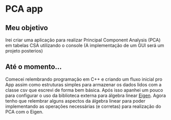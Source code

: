 # PCA app

## Meu objetivo

Irei criar uma aplicação para realizar Principal Component Analysis (PCA) em tabelas CSA utilizando o console (A implementação de um GUI será um projeto posterios)

## Até o momento...

Comecei relembrando programação em C++ e criando um fluxo inicial pro App assim como estruturas simples para armazenar os dados lidos com a classe csv que escrevi de forma bem básica. 
Após isso apanhei um pouco para configurar o uso da biblioteca externa para álgebra linear [Eigen](https://eigen.tuxfamily.org/index.php?title=Main_Page). Agora tenho que relembrar 
alguns aspectos da álgebra linear para poder implementando as operações necessárias (e corretas) para realização do PCA com o Eigen.
